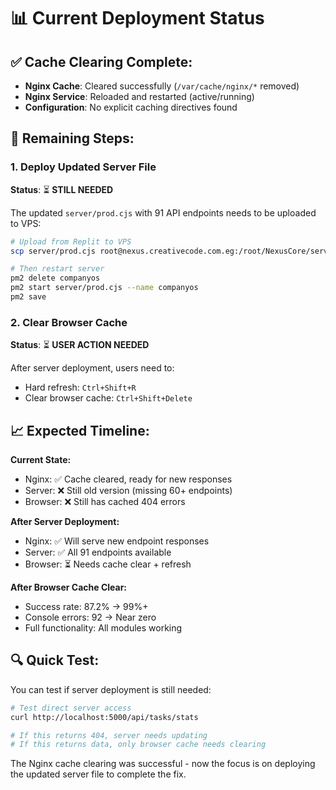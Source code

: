 # 📊 Current Deployment Status

## ✅ Cache Clearing Complete:
- **Nginx Cache**: Cleared successfully (`/var/cache/nginx/*` removed)
- **Nginx Service**: Reloaded and restarted (active/running)
- **Configuration**: No explicit caching directives found

## 🎯 Remaining Steps:

### 1. Deploy Updated Server File
**Status**: ⏳ **STILL NEEDED**

The updated `server/prod.cjs` with 91 API endpoints needs to be uploaded to VPS:
```bash
# Upload from Replit to VPS
scp server/prod.cjs root@nexus.creativecode.com.eg:/root/NexusCore/server/

# Then restart server
pm2 delete companyos
pm2 start server/prod.cjs --name companyos
pm2 save
```

### 2. Clear Browser Cache
**Status**: ⏳ **USER ACTION NEEDED**

After server deployment, users need to:
- Hard refresh: `Ctrl+Shift+R`
- Clear browser cache: `Ctrl+Shift+Delete`

## 📈 Expected Timeline:

**Current State:**
- Nginx: ✅ Cache cleared, ready for new responses
- Server: ❌ Still old version (missing 60+ endpoints)
- Browser: ❌ Still has cached 404 errors

**After Server Deployment:**
- Nginx: ✅ Will serve new endpoint responses
- Server: ✅ All 91 endpoints available
- Browser: ⏳ Needs cache clear + refresh

**After Browser Cache Clear:**
- Success rate: 87.2% → 99%+
- Console errors: 92 → Near zero
- Full functionality: All modules working

## 🔍 Quick Test:

You can test if server deployment is still needed:
```bash
# Test direct server access
curl http://localhost:5000/api/tasks/stats

# If this returns 404, server needs updating
# If this returns data, only browser cache needs clearing
```

The Nginx cache clearing was successful - now the focus is on deploying the updated server file to complete the fix.